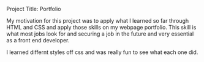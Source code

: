 Project Title: Portfolio

My motivation for this project was to apply what I learned so far through HTML and CSS and apply those skills on my webpage portfolio. This skill is what most jobs look for and securing a job in the future and very essential as a front end developer.

I learned differnt styles off css and was really fun to see what each one did.